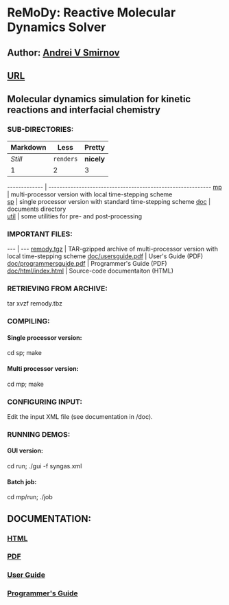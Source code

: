 # ReMoDy: Reactive Molecular Dynamics Solver

## Author: [Andrei V Smirnov](mailto:andrei.v.smirnov@gmail.com)

## [URL](http://galacticbubble.com/remody)

## Molecular dynamics simulation for kinetic reactions and interfacial chemistry

### SUB-DIRECTORIES:

Markdown | Less | Pretty
--- | --- | ---
*Still* | `renders` | **nicely**
1 | 2 | 3


 ------------- | ----------------------------------------------------------- 
 [mp](mp/)     | multi-processor version with local time-stepping scheme     
 [sp](sp/)     | single processor version with standard time-stepping scheme 
 [doc](doc/)   | documents directory                                         
 [util](util/) | some utilities for pre- and post-processing                 

### IMPORTANT FILES:

 --- | ---
 [remody.tgz](remody.tgz)               | TAR-gzipped archive of multi-processor version with local time-stepping scheme 
 [doc/usersguide.pdf](remody.tgz)       | User's Guide (PDF)                                                             
 [doc/programmersguide.pdf](remody.tgz) | Programmer's Guide (PDF)                                                       
 [doc/html/index.html](remody.tgz)      | Source-code documentaiton (HTML)                                               

### RETRIEVING FROM ARCHIVE:

tar xvzf remody.tbz

### COMPILING:

#### Single processor version:

cd sp; make

#### Multi processor version:

cd mp; make


### CONFIGURING INPUT:

Edit the input XML file (see documentation in /doc).


### RUNNING DEMOS:

#### GUI version:

cd run; ./gui -f syngas.xml


#### Batch job:

cd mp/run; ./job

## DOCUMENTATION:

### [HTML](http://galacticbubble.com/remody/doc/html/index.html)

### [PDF](doc)

### [User Guide](doc/usersguide.pdf)

### [Programmer's Guide](doc/programmersguide.pdf)


